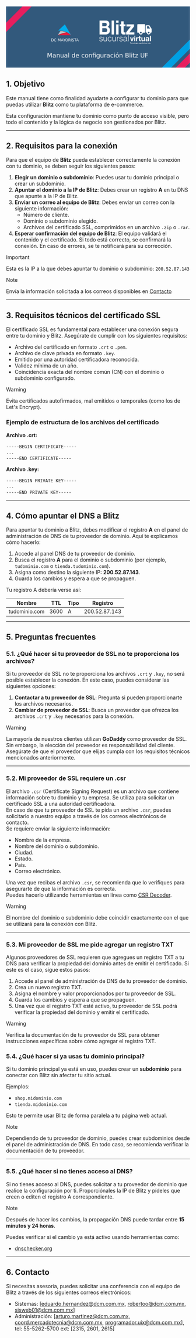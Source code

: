 ![Banner](./assets/banner.png)

## 1. Objetivo

Este manual tiene como finalidad ayudarte a configurar tu dominio para que puedas utilizar **Blitz** como tu plataforma de e-commerce.

Esta configuración mantiene tu dominio como punto de acceso visible, pero todo el contenido y la lógica de negocio son gestionados por Blitz.

---

## 2. Requisitos para la conexión

Para que el equipo de **Blitz** pueda establecer correctamente la conexión con tu dominio, se deben seguir los siguientes pasos:

1. **Elegir un dominio o subdominio**: Puedes usar tu dominio principal o crear un subdominio.
2. **Apuntar el dominio a la IP de Blitz**: Debes crear un registro **A** en tu DNS que apunte a la IP de Blitz.
3. **Enviar un correo al equipo de Blitz**: Debes enviar un correo con la siguiente información:
   - Número de cliente.
   - Dominio o subdominio elegido.
   - Archivos del certificado SSL, comprimidos en un archivo `.zip` o `.rar`.
4. **Esperar confirmación del equipo de Blitz**: El equipo validará el contenido y el certificado. Si todo está correcto, se confirmará la conexión. En caso de errores, se te notificará para su corrección.

> [!IMPORTANT]  
> Esta es la IP a la que debes apuntar tu dominio o subdominio: `200.52.87.143`

> [!NOTE]  
> Envía la información solicitada a los correos disponibles en [Contacto](#6-contacto)

---

## 3. Requisitos técnicos del certificado SSL

El certificado SSL es fundamental para establecer una conexión segura entre tu dominio y Blitz. Asegúrate de cumplir con los siguientes requisitos:

- Archivo del certificado en formato `.crt` o `.pem`.
- Archivo de clave privada en formato `.key`.
- Emitido por una autoridad certificadora reconocida.
- Validez mínima de un año.
- Coincidencia exacta del nombre común (CN) con el dominio o subdominio configurado.

> [!WARNING]  
> Evita certificados autofirmados, mal emitidos o temporales (como los de Let's Encrypt).

### Ejemplo de estructura de los archivos del certificado

**Archivo .crt:**
```plaintext
-----BEGIN CERTIFICATE-----
...
-----END CERTIFICATE-----
```

**Archivo .key:**
```plaintext
-----BEGIN PRIVATE KEY-----
...
-----END PRIVATE KEY-----
```

---

## 4. Cómo apuntar el DNS a Blitz

Para apuntar tu dominio a Blitz, debes modificar el registro **A** en el panel de administración de DNS de tu proveedor de dominio. Aquí te explicamos cómo hacerlo:

1. Accede al panel DNS de tu proveedor de dominio.
2. Busca el registro **A** para el dominio o subdominio (por ejemplo, `tudominio.com` o `tienda.tudominio.com`).
3. Asigna como destino la siguiente IP: **200.52.87.143**.
4. Guarda los cambios y espera a que se propaguen.

Tu registro A debería verse así:

| Nombre | TTL  | Tipo | Registro       |
|--------|------|------|----------------|
| tudominio.com | 3600 | A    | 200.52.87.143 |

---

## 5. Preguntas frecuentes

### 5.1. ¿Qué hacer si tu proveedor de SSL no te proporciona los archivos?

Si tu proveedor de SSL no te proporciona los archivos `.crt` y `.key`, no será posible establecer la conexión. En este caso, puedes considerar las siguientes opciones:

1. **Contactar a tu proveedor de SSL**: Pregunta si pueden proporcionarte los archivos necesarios.
2. **Cambiar de proveedor de SSL**: Busca un proveedor que ofrezca los archivos `.crt` y `.key` necesarios para la conexión.

> [!WARNING]  
> La mayoría de nuestros clientes utilizan **GoDaddy** como proveedor de SSL. Sin embargo, la elección del proveedor es responsabilidad del cliente. Asegúrate de que el proveedor que elijas cumpla con los requisitos técnicos mencionados anteriormente.

---

### 5.2. Mi proveedor de SSL requiere un .csr

El archivo `.csr` (Certificate Signing Request) es un archivo que contiene información sobre tu dominio y tu empresa. Se utiliza para solicitar un certificado SSL a una autoridad certificadora.  
En caso de que tu proveedor de SSL te pida un archivo `.csr`, puedes solicitarlo a nuestro equipo a través de los correos electrónicos de contacto.  
Se requiere enviar la siguiente información:

- Nombre de la empresa.
- Nombre del dominio o subdominio.
- Ciudad.
- Estado.
- País.
- Correo electrónico.

Una vez que recibas el archivo `.csr`, se recomienda que lo verifiques para asegurarte de que la información es correcta.  
Puedes hacerlo utilizando herramientas en línea como [CSR Decoder](https://www.sslshopper.com/csr-decoder.html).

> [!WARNING]  
> El nombre del dominio o subdominio debe coincidir exactamente con el que se utilizará para la conexión con Blitz.

---

### 5.3. Mi proveedor de SSL me pide agregar un registro TXT

Algunos proveedores de SSL requieren que agregues un registro TXT a tu DNS para verificar la propiedad del dominio antes de emitir el certificado. Si este es el caso, sigue estos pasos:

1. Accede al panel de administración de DNS de tu proveedor de dominio.
2. Crea un nuevo registro TXT.
3. Asigna el nombre y valor proporcionados por tu proveedor de SSL.
4. Guarda los cambios y espera a que se propaguen.
5. Una vez que el registro TXT esté activo, tu proveedor de SSL podrá verificar la propiedad del dominio y emitir el certificado.

> [!WARNING]  
> Verifica la documentación de tu proveedor de SSL para obtener instrucciones específicas sobre cómo agregar el registro TXT.

### 5.4. ¿Qué hacer si ya usas tu dominio principal?

Si tu dominio principal ya está en uso, puedes crear un **subdominio** para conectar con Blitz sin afectar tu sitio actual.

Ejemplos:
- `shop.midominio.com`
- `tienda.midominio.com`

Esto te permite usar Blitz de forma paralela a tu página web actual.

> [!NOTE]  
> Dependiendo de tu proveedor de dominio, puedes crear subdominios desde el panel de administración de DNS. En todo caso, se recomienda verificar la documentación de tu proveedor.

---

### 5.5. ¿Qué hacer si no tienes acceso al DNS?

Si no tienes acceso al DNS, puedes solicitar a tu proveedor de dominio que realice la configuración por ti. Proporciónales la IP de Blitz y pídeles que creen o editen el registro A correspondiente.

> [!NOTE]  
> Después de hacer los cambios, la propagación DNS puede tardar entre **15 minutos y 24 horas**.

Puedes verificar si el cambio ya está activo usando herramientas como:
- [dnschecker.org](https://dnschecker.org)

---

## 6. Contacto

Si necesitas asesoría, puedes solicitar una conferencia con el equipo de Blitz a través de los siguientes correos electrónicos:

- Sistemas: [eduardo.hernandez@dcm.com.mx, robertoo@dcm.com.mx, sisweb01@dcm.com.mx]
- Administración: [arturo.martinez@dcm.com.mx, coord.mercadotecnia@dcm.com.mx, programador.uix@dcm.com.mx], tel: 55-5262-5700 ext: [2315, 2601, 2615]

